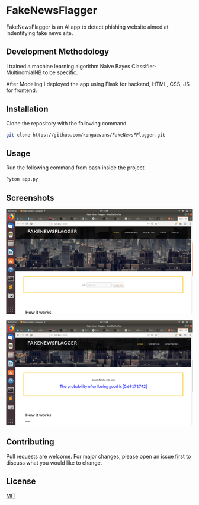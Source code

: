 # FakeNewsFlagger
FakeNewsFlagger is an AI app to detect phishing website aimed at indentifying fake news site.

## Development Methodology
I trained a machine learning algorithm Naive Bayes Classifier- MultinomialNB to be specific.

After Modeling I deployed the app using Flask for backend, HTML, CSS, JS for frontend.

## Installation
Clone the repository with the following command.

```bash
git clone https://github.com/kongaevans/FakeNewsFFlagger.git
```

## Usage
Run the following command from bash inside the project
```bash
Pyton app.py 
```
## Screenshots
![App Home](screenshots/Screenshot_from_2019-05-03_13-44-38.png)

![Prediction page](screenshots/prediction_page.png)

## Contributing
Pull requests are welcome. For major changes, please open an issue first to discuss what you would like to change.

## License
[MIT](https://choosealicense.com/licenses/mit/)



